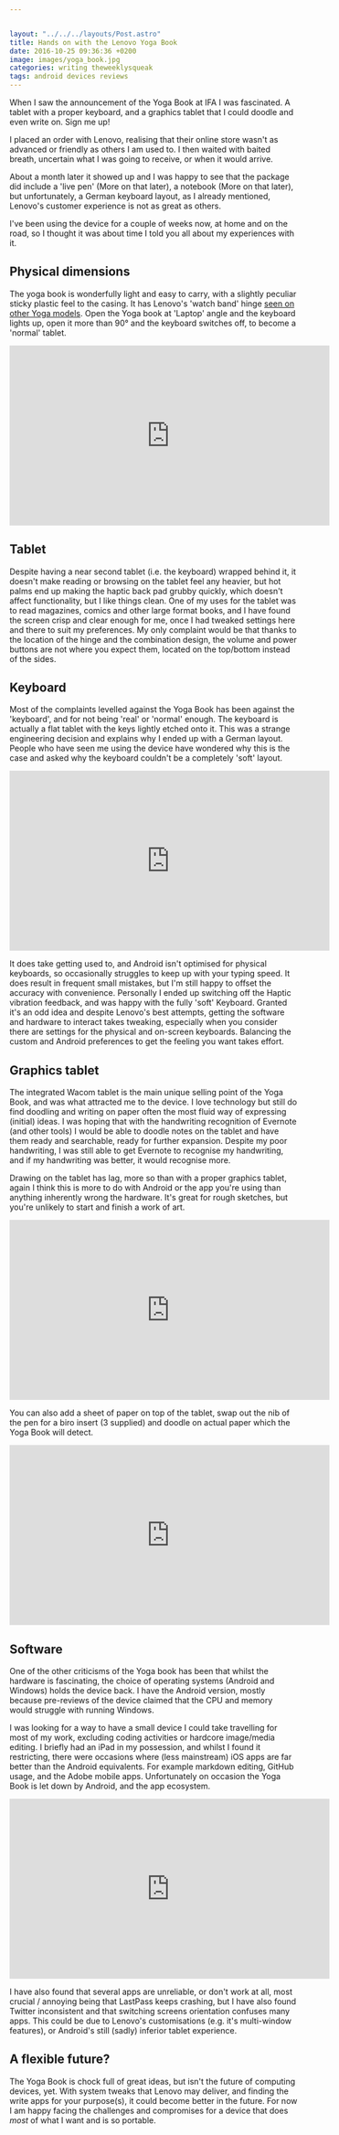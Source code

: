 ```yaml
---


layout: "../../../layouts/Post.astro"
title: Hands on with the Lenovo Yoga Book
date: 2016-10-25 09:36:36 +0200
image: images/yoga_book.jpg
categories: writing theweeklysqueak
tags: android devices reviews
---
```


When I saw the announcement of the Yoga Book at IFA I was fascinated. A tablet with a proper keyboard, and a graphics tablet that I could doodle and even write on. Sign me up!

I placed an order with Lenovo, realising that their online store wasn't as advanced or friendly as others I am used to. I then waited with baited breath, uncertain what I was going to receive, or when it would arrive.

About a month later it showed up and I was happy to see that the package did include a 'live pen' (More on that later), a notebook (More on that later), but unfortunately, a German keyboard layout, as I already mentioned, Lenovo's customer experience is not as great as others.

I've been using the device for a couple of weeks now, at home and on the road, so I thought it was about time I told you all about my experiences with it.

## Physical dimensions

The yoga book is wonderfully light and easy to carry, with a slightly peculiar sticky plastic feel to the casing. It has Lenovo's 'watch band' hinge [seen on other Yoga models](https://blog.lenovo.com/en/blog/yoga-laptop-tough-hinge-test). Open the Yoga book at 'Laptop' angle and the keyboard lights up, open it more than 90° and the keyboard switches off, to become a 'normal' tablet.

<iframe width="560" height="315" src="https://www.youtube.com/embed/O3QSwB02ppE" frameborder="0" allowfullscreen></iframe>

## Tablet

Despite having a near second tablet (i.e. the keyboard) wrapped behind it, it doesn't make reading or browsing on the tablet feel any heavier, but hot palms end up making the haptic back pad grubby quickly, which doesn't affect functionality, but I like things clean. One of my uses for the tablet was to read magazines, comics and other large format books, and I have found the screen crisp and clear enough for me, once I had tweaked settings here and there to suit my preferences. My only complaint would be that thanks to the location of the hinge and the combination design, the volume and power buttons are not where you expect them, located on the top/bottom instead of the sides.

## Keyboard

Most of the complaints levelled against the Yoga Book has been against the 'keyboard', and for not being 'real' or 'normal' enough. The keyboard is actually a flat tablet with the keys lightly etched onto it. This was a strange engineering decision and explains why I ended up with a German layout. People who have seen me using the device have wondered why this is the case and asked why the keyboard couldn't be a completely 'soft' layout.

<iframe width="560" height="315" src="https://www.youtube.com/embed/tU5aw3mfArY" frameborder="0" allowfullscreen></iframe>

It does take getting used to, and Android isn't optimised for physical keyboards, so occasionally struggles to keep up with your typing speed. It does result in frequent small mistakes, but I'm still happy to offset the accuracy with convenience. Personally I ended up switching off the Haptic vibration feedback, and was happy with the fully 'soft' Keyboard. Granted it's an odd idea and despite Lenovo's best attempts, getting the software and hardware to interact takes tweaking, especially when you consider there are settings for the physical and on-screen keyboards. Balancing the custom and Android preferences to get the feeling you want takes effort.

## Graphics tablet

The integrated Wacom tablet is the main unique selling point of the Yoga Book, and was what attracted me to the device. I love technology but still do find doodling and writing on paper often the most fluid way of expressing (initial) ideas. I was hoping that with the handwriting recognition of Evernote (and other tools) I would be able to doodle notes on the tablet and have them ready and searchable, ready for further expansion. Despite my poor handwriting, I was still able to get Evernote to recognise my handwriting, and if my handwriting was better, it would recognise more.

Drawing on the tablet has lag, more so than with a proper graphics tablet, again I think this is more to do with Android or the app you're using than anything inherently wrong the hardware. It's great for rough sketches, but you're unlikely to start and finish a work of art.

<iframe width="560" height="315" src="https://www.youtube.com/embed/6Q2tgXBnQ80" frameborder="0" allowfullscreen></iframe>

You can also add a sheet of paper on top of the tablet, swap out the nib of the pen for a biro insert (3 supplied) and doodle on actual paper which the Yoga Book will detect.

<iframe width="560" height="315" src="https://www.youtube.com/embed/gjofYtyqcf0" frameborder="0" allowfullscreen></iframe>

## Software

One of the other criticisms of the Yoga book has been that whilst the hardware is fascinating, the choice of operating systems (Android and Windows) holds the device back. I have the Android version, mostly because pre-reviews of the device claimed that the CPU and memory would struggle with running Windows.

I was looking for a way to have a small device I could take travelling for most of my work, excluding coding activities or hardcore image/media editing. I briefly had an iPad in my possession, and whilst I found it restricting, there were occasions where (less mainstream) iOS apps are far better than the Android equivalents. For example markdown editing, GitHub usage, and the Adobe mobile apps. Unfortunately on occasion the Yoga Book is let down by Android, and the app ecosystem.

<iframe width="560" height="315" src="https://www.youtube.com/embed/4Z57RLfIF-M" frameborder="0" allowfullscreen></iframe>

I have also found that several apps are unreliable, or don't work at all, most crucial / annoying being that LastPass keeps crashing, but I have also found Twitter inconsistent and that switching screens orientation confuses many apps. This could be due to Lenovo's customisations (e.g. it's multi-window features), or Android's still (sadly) inferior tablet experience.

## A flexible future?

The Yoga Book is chock full of great ideas, but isn't the future of computing devices, yet. With system tweaks that Lenovo may deliver, and finding the write apps for your purpose(s), it could become better in the future. For now I am happy facing the challenges and compromises for a device that does _most_ of what I want and is so portable.
